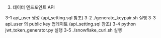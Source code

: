 03. 데이터 엔드포인트 API

3-1 api_user 생성 (api_setting.sql 참조)
3-2 ./generate_keypair.sh 실행
3-3 api_user 의 public key 업데이트 (api_setting.sql 참조)
3-4 python jwt_token_generator.py 실행
3-5 ./snowflake_curl.sh 실행
